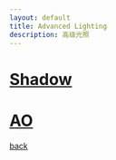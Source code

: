 ```yaml
---
layout: default
title: Advanced Lighting
description: 高级光照
---
```


# [Shadow](./Shadow/index.md)

# [AO](./AO/index.md)

[back](./../)